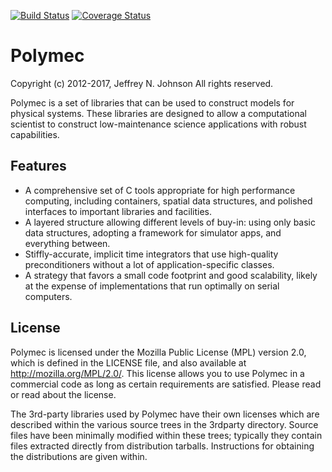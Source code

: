 [![Build Status](https://travis-ci.org/polymec/polymec-dev.svg?branch=master)](https://travis-ci.org/polymec/polymec-dev)
[![Coverage Status](https://codecov.io/gh/polymec/polymec-dev/branch/master/graph/badge.svg)](https://codecov.io/gh/polymec/polymec-dev)

Polymec
=======

Copyright (c) 2012-2017, Jeffrey N. Johnson
All rights reserved.

Polymec is a set of libraries that can be used to construct models for 
physical systems. These libraries are designed to allow a computational 
scientist to construct low-maintenance science applications with robust 
capabilities. 

Features
--------

* A comprehensive set of C tools appropriate for high performance computing, 
  including containers, spatial data structures, and polished interfaces to 
  important libraries and facilities.
* A layered structure allowing different levels of buy-in: using only 
  basic data structures, adopting a framework for simulator apps, and 
  everything between.
* Stiffly-accurate, implicit time integrators that use high-quality 
  preconditioners without a lot of application-specific classes.
* A strategy that favors a small code footprint and good scalability, likely 
  at the expense of implementations that run optimally on serial computers.

License
-------

Polymec is licensed under the Mozilla Public License (MPL) version 2.0, which 
is defined in the LICENSE file, and also available at http://mozilla.org/MPL/2.0/.
This license allows you to use Polymec in a commercial code as long as 
certain requirements are satisfied. Please read or read about the license.

The 3rd-party libraries used by Polymec have their own licenses which are 
described within the various source trees in the 3rdparty directory. Source 
files have been minimally modified within these trees; typically they contain 
files extracted directly from distribution tarballs. Instructions for 
obtaining the distributions are given within.

